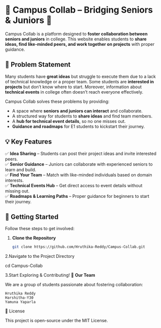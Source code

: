 # 🌟 Campus Collab – Bridging Seniors & Juniors 🚀  

Campus Collab is a platform designed to **foster collaboration between seniors and juniors** in college. This website enables students to **share ideas, find like-minded peers, and work together on projects** with proper guidance.  

## 📌 Problem Statement  
Many students have **great ideas** but struggle to execute them due to a lack of technical knowledge or a proper team. Some students are **interested in projects** but don’t know where to start. Moreover, information about **technical events** in college often doesn’t reach everyone effectively.  

Campus Collab solves these problems by providing:  
- A space where **seniors and juniors can interact** and collaborate.  
- A structured way for students to **share ideas** and find team members.  
- A **hub for technical event details**, so no one misses out.  
- **Guidance and roadmaps** for E1 students to kickstart their journey.  

## 💡 Key Features  
✅ **Idea Sharing** – Students can post their project ideas and invite interested peers.  
✅ **Senior Guidance** – Juniors can collaborate with experienced seniors to learn and build.  
✅ **Find Your Team** – Match with like-minded individuals based on domain interests.  
✅ **Technical Events Hub** – Get direct access to event details without missing out.  
✅ **Roadmaps & Learning Paths** – Proper guidance for beginners to start their journey.  

## 🚀 Getting Started  
Follow these steps to get involved:  

1. **Clone the Repository**  
   ```bash
   git clone https://github.com/Hruthika-Reddy/Campus-Collab.git
2.Navigate to the Project Directory

  cd Campus-Collab

3.Start Exploring & Contributing! 🎉
**Our Team**

We are a group of students passionate about fostering collaboration:

    Hruthika Reddy
    Harshitha-Y30
    Yamuna Yaparla

📜 License

This project is open-source under the MIT License.
